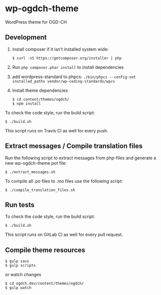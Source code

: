 # wp-ogdch-theme

WordPress theme for OGD-CH

## Development

1. Install composer if it isn't installed system wide:
    ```
   $ curl -sS https://getcomposer.org/installer | php
   ```

1. Run `php composer.phar install` to install dependencies

1. add wordpress-standard to phpcs: `./bin/phpcs --config-set installed_paths vendor/wp-coding-standards/wpcs`

1. Install theme dependencies
   ```
   $ cd content/themes/ogdch/
   $ npm install
   ```

To check the code style, run the build script:

```
$ ./build.sh
```

This script runs on Travis CI as well for every push.

## Extract messages / Compile translation files

Run the following script to extract messages from php-files and generate a new wp-ogdch-theme.pot file:

```
$ ./extract_messages.sh
```

To compile all .po files to .mo files use the following script:

```
$ ./compile_translation_files.sh
```

## Run tests

To check the code style, run the build script:

```
$ ./build.sh
```

This script runs on GitLab CI as well for every pull request.

## Compile theme resources

    $ gulp sass
    $ gulp scripts

or watch changes

    $ cd ogdch.dev/content/themes/ogdch/
    $ gulp watch
